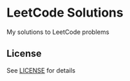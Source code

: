 # LeetCode Solutions

My solutions to LeetCode problems

## License

See [LICENSE](LICENSE) for details
